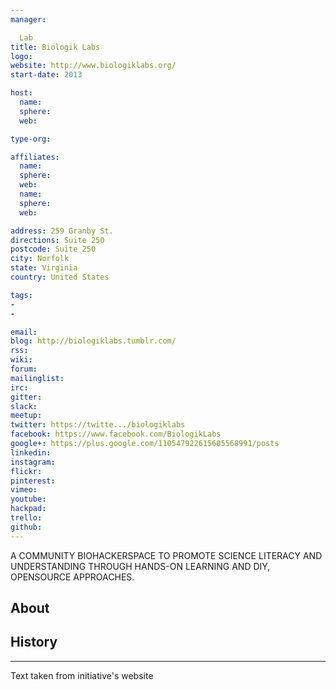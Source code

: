 ```yaml
---
manager:

  Lab
title: Biologik Labs
logo:
website: http://www.biologiklabs.org/
start-date: 2013

host:
  name:
  sphere:
  web:

type-org:

affiliates:
  name:
  sphere:
  web:
  name:
  sphere:
  web:

address: 259 Granby St.
directions: Suite 250
postcode: Suite 250
city: Norfolk
state: Virginia
country: United States

tags:
-
-

email:
blog: http://biologiklabs.tumblr.com/
rss:
wiki:
forum:
mailinglist:
irc:
gitter:
slack:
meetup:
twitter: https://twitte.../biologiklabs
facebook: https://www.facebook.com/BiologikLabs
google+: https://plus.google.com/110547922615605568991/posts
linkedin:
instagram:
flickr:
pinterest:
vimeo:
youtube:
hackpad:
trello:
github:
---
```

A COMMUNITY BIOHACKERSPACE TO PROMOTE SCIENCE LITERACY AND UNDERSTANDING THROUGH HANDS-ON LEARNING AND DIY, OPENSOURCE APPROACHES.

## About

## History

---
Text taken from initiative's website
